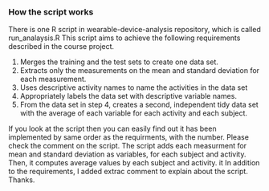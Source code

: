 ### How the script works
There is one R script in wearable-device-analysis repository, which is called run_analaysis.R This script aims to achieve the following requirements described in the course project.

1. Merges the training and the test sets to create one data set.
2. Extracts only the measurements on the mean and standard deviation for each measurement. 
3. Uses descriptive activity names to name the activities in the data set
4. Appropriately labels the data set with descriptive variable names. 
5. From the data set in step 4, creates a second, independent tidy data set with the average of each variable for each activity and each subject.

If you look at the script then you can easily find out it has been implemented by same order as the requirments, with the number. Please check the comment on the script. The script adds each measurment for mean and standard deviation as variables, for each subject and activity. Then, it computes average values by each subject and activity. it In addition to the requirements, I added extrac comment to explain about the script. Thanks.

